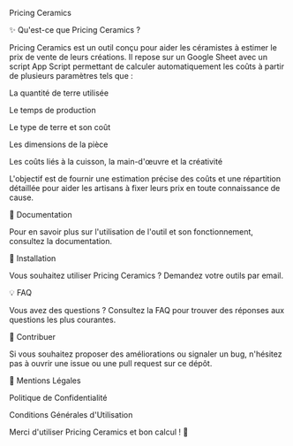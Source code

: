 Pricing Ceramics

✨ Qu'est-ce que Pricing Ceramics ?

Pricing Ceramics est un outil conçu pour aider les céramistes à estimer le prix de vente de leurs créations. Il repose sur un Google Sheet avec un script App Script permettant de calculer automatiquement les coûts à partir de plusieurs paramètres tels que :

La quantité de terre utilisée

Le temps de production

Le type de terre et son coût

Les dimensions de la pièce

Les coûts liés à la cuisson, la main-d'œuvre et la créativité

L'objectif est de fournir une estimation précise des coûts et une répartition détaillée pour aider les artisans à fixer leurs prix en toute connaissance de cause.

📝 Documentation

Pour en savoir plus sur l'utilisation de l'outil et son fonctionnement, consultez la documentation.

🔧 Installation

Vous souhaitez utiliser Pricing Ceramics ? Demandez votre outils par email.

💡 FAQ

Vous avez des questions ? Consultez la FAQ pour trouver des réponses aux questions les plus courantes.

👤 Contribuer

Si vous souhaitez proposer des améliorations ou signaler un bug, n'hésitez pas à ouvrir une issue ou une pull request sur ce dépôt.

🏢 Mentions Légales

Politique de Confidentialité

Conditions Générales d'Utilisation

Merci d'utiliser Pricing Ceramics et bon calcul ! 🌟